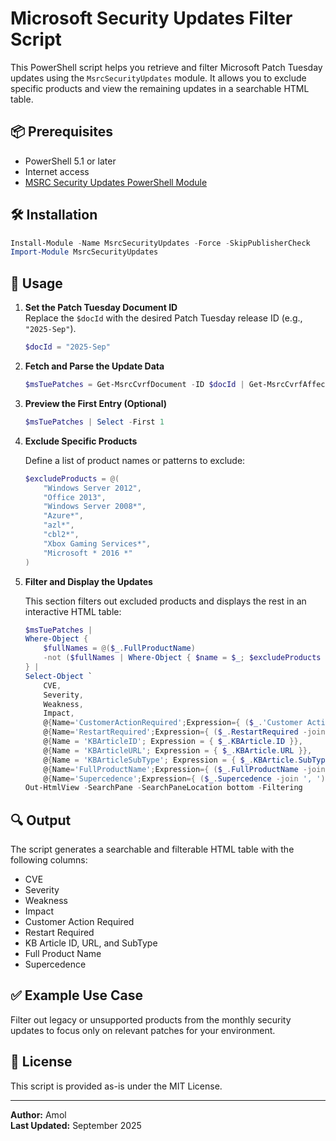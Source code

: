 # Microsoft Security Updates Filter Script

This PowerShell script helps you retrieve and filter Microsoft Patch Tuesday updates using the `MsrcSecurityUpdates` module. It allows you to exclude specific products and view the remaining updates in a searchable HTML table.

## 📦 Prerequisites

- PowerShell 5.1 or later
- Internet access
- [MSRC Security Updates PowerShell Module](https://www.powershellgallery.com/packages/MsrcSecurityUpdates)

## 🛠️ Installation

```powershell
Install-Module -Name MsrcSecurityUpdates -Force -SkipPublisherCheck
Import-Module MsrcSecurityUpdates
```

## 📅 Usage

1. **Set the Patch Tuesday Document ID**  
   Replace the `$docId` with the desired Patch Tuesday release ID (e.g., `"2025-Sep"`).

   ```powershell
   $docId = "2025-Sep"
   ```

2. **Fetch and Parse the Update Data**

   ```powershell
   $msTuePatches = Get-MsrcCvrfDocument -ID $docId | Get-MsrcCvrfAffectedSoftware
   ```

3. **Preview the First Entry (Optional)**

   ```powershell
   $msTuePatches | Select -First 1
   ```

4. **Exclude Specific Products**

   Define a list of product names or patterns to exclude:

   ```powershell
   $excludeProducts = @(
       "Windows Server 2012",
       "Office 2013",
       "Windows Server 2008*",
       "Azure*",
       "azl*",
       "cbl2*",
       "Xbox Gaming Services*",
       "Microsoft * 2016 *"
   )
   ```

5. **Filter and Display the Updates**

   This section filters out excluded products and displays the rest in an interactive HTML table:

   ```powershell
   $msTuePatches |
   Where-Object {
       $fullNames = @($_.FullProductName)
       -not ($fullNames | Where-Object { $name = $_; $excludeProducts | Where-Object { $name -like $_ } })
   } |
   Select-Object `
       CVE,
       Severity,
       Weakness,
       Impact,
       @{Name='CustomerActionRequired';Expression={ ($_.'Customer Action Required' -join ', ') }},
       @{Name='RestartRequired';Expression={ ($_.RestartRequired -join ', ') }},
       @{Name = 'KBArticleID'; Expression = { $_.KBArticle.ID }},
       @{Name = 'KBArticleURL'; Expression = { $_.KBArticle.URL }},
       @{Name = 'KBArticleSubType'; Expression = { $_.KBArticle.SubType }},
       @{Name='FullProductName';Expression={ ($_.FullProductName -join '; ') }},
       @{Name='Supercedence';Expression={ ($_.Supercedence -join ', ') }} |
   Out-HtmlView -SearchPane -SearchPaneLocation bottom -Filtering
   ```

## 🔍 Output

The script generates a searchable and filterable HTML table with the following columns:

- CVE
- Severity
- Weakness
- Impact
- Customer Action Required
- Restart Required
- KB Article ID, URL, and SubType
- Full Product Name
- Supercedence

## ✅ Example Use Case

Filter out legacy or unsupported products from the monthly security updates to focus only on relevant patches for your environment.

## 📄 License

This script is provided as-is under the MIT License.

---

**Author:** Amol   
**Last Updated:** September 2025
